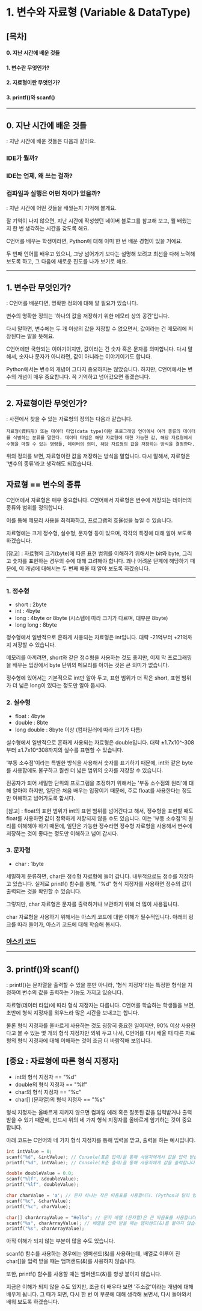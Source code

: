 # 1. 변수와 자료형 (Variable & DataType)

## [목차]
#### 0. 지난 시간에 배운 것들
#### 1. 변수란 무엇인가?
#### 2. 자료형이란 무엇인가?
#### 3. printf()와 scanf()

---

## 0. 지난 시간에 배운 것들

: 지난 시간에 배운 것들은 다음과 같아요.

### IDE가 뭘까?
### IDE는 언제, 왜 쓰는 걸까?
### 컴파일과 실행은 어떤 차이가 있을까?

: 지난 시간에 어떤 것들을 배웠는지 기억해 볼게요.

잘 기억이 나지 않으면, 지난 시간에 작성했던 네이버 블로그를 참고해 보고, 뭘 배웠는지 한 번 생각하는 시간을 갖도록 해요.

C언어를 배우는 학생이라면, Python에 대해 이미 한 번 배운 경험이 있을 거에요.

두 번째 언어를 배우고 있으니, 그냥 넘어가기 보다는 설명해 보려고 최선을 다해 노력해 보도록 하고, 그 다음에 새로운 진도를 나가 보기로 해요.

---

## 1. 변수란 무엇인가?
: C언어를 배운다면, 명확한 정의에 대해 알 필요가 있습니다.

변수의 명확한 정의는 '하나의 값을 저장하기 위한 메모리 상의 공간'입니다.

다시 말하면, 변수에는 두 개 이상의 값을 저장할 수 없으면서, 값이라는 건 메모리에 저장된다는 말을 뜻해요.

C언어에만 국한되는 이야기이지만, 값이라는 건 숫자 혹은 문자를 의미합니다. 다시 말해서, 숫자나 문자가 아니라면, 값이 아니라는 이야기이기도 합니다.

Python에서는 변수의 개념이 그다지 중요하지는 않았습니다. 하지만, C언어에서는 변수의 개념이 매우 중요합니다. 꼭 기억하고 넘어갔으면 좋겠습니다.

---

## 2. 자료형이란 무엇인가?

: 사전에서 찾을 수 있는 자료형의 정의는 다음과 같습니다.

```
자료형(資料形) 또는 데이터 타입(data type)이란 프로그래밍 언어에서 여러 종류의 데이터를 식별하는 분류를 말한다. 데이터 타입은 해당 자료형에 대한 가능한 값, 해당 자료형에서 수행을 마칠 수 있는 명령들, 데이터의 의미, 해당 자료형의 값을 저장하는 방식을 결정한다.
```

위의 정의를 보면, 자료형이란 값을 저장하는 방식을 말합니다. 다시 말해서, 자료형은 '변수의 종류'라고 생각해도 되겠습니다.

## 자료형 == 변수의 종류

C언어에서 자료형은 매우 중요합니다. C언어에서 자료형은 변수에 저장되는 데이터의 종류와 범위를 정의합니다.

이를 통해 메모리 사용을 최적화하고, 프로그램의 효율성을 높일 수 있습니다.

자료형에는 크게 정수형, 실수형, 문자형 등이 있으며, 각각의 특징에 대해 알아 보도록 하겠습니다.

[참고] : 자료형의 크기(byte)에 따른 표현 범위를 이해하기 위해서는 bit와 byte, 그리고 숫자를 표현하는 경우의 수에 대해 고려해야 합니다. 꽤나 어려운 단계에 해당하기 때문에, 이 개념에 대해서는 두 번째 배울 때 알아 보도록 하겠습니다.

---

### 1. 정수형
- short : 2byte
- int : 4byte
- long : 4byte or 8byte (시스템에 따라 크기가 다르며, 대부분 8byte)
- long long : 8byte

정수형에서 일반적으로 흔하게 사용되는 자료형은 int입니다. 대략 -21억부터 +21억까지 저장할 수 있습니다.

메모리를 아끼려면, short와 같은 정수형을 사용하는 것도 좋지만, 이제 막 프로그래밍을 배우는 입장에서 byte 단위의 메모리를 아끼는 것은 큰 의미가 없습니다.

정수형에 있어서는 기본적으로 int만 알아 두고, 표현 범위가 더 작은 short, 표현 범위가 더 넓은 long이 있다는 정도만 알아 둡시다.

### 2. 실수형
- float : 4byte
- double : 8bte
- long double : 8byte 이상 (컴파일러에 따라 크기가 다름)

실수형에서 일반적으로 흔하게 사용되는 자료형은 double입니다. 대략 ±1.7x10^-308부터 ±1.7x10^308까지의 실수를 표현할 수 있습니다.

'부동 소수점'이라는 특별한 방식을 사용해서 숫자를 표기하기 때문에, int와 같은 byte를 사용함에도 불구하고 훨씬 더 넓은 범위의 숫자를 저장할 수 있습니다.

전공자가 되어 세밀한 단위의 프로그램을 조정하기 위해서는 '부동 소수점의 원리'에 대해 알아야 하지만, 일단은 처음 배우는 입장이기 때문에, 주로 float를 사용한다는 정도만 이해하고 넘어가도록 합시다.

[참고] : float의 표현 범위가 int의 표현 범위를 넘어간다고 해서, 정수형을 표현할 때도 float를 사용하면 값이 정확하게 저장되지 않을 수도 있습니다. 이는 '부동 소수점'의 원리를 이해해야 하기 때문에, 일단은 가능한 정수라면 정수형 자료형을 사용해서 변수에 저장하는 것이 좋다는 정도만 이해하고 넘어 갑시다.

### 3. 문자형
- char : 1byte

세밀하게 분류하면, char은 정수형 자료형에 들어 갑니다. 내부적으로도 정수를 저장하고 있습니다. 실제로 printf() 함수를 통해, "%d" 형식 지정자를 사용하면 정수의 값이 출력되는 것을 확인할 수 있습니다.

그렇지만, char 자료형은 문자를 출력하거나 보관하기 위해 더 많이 사용됩니다.

char 자료형을 사용하기 위해서는 아스키 코드에 대한 이해가 필수적입니다. 아래의 링크를 따라 들어가, 아스키 코드에 대해 학습해 봅시다.

### [아스키 코드](https://domybestinlife.tistory.com/78)

---


## 3. printf()와 scanf()
: printf()는 문자열을 출력할 수 있을 뿐만 아니라, '형식 지정자'라는 특정한 형식을 지정하여 변수의 값을 출력하는 기능도 가지고 있습니다.

자료형(데이터 타입)에 따라 형식 지정자는 다릅니다. C언어를 학습하는 학생들을 보면, 초반에 형식 지정자를 외우느라 많은 시간을 보내고는 합니다.

물론 형식 지정자를 올바르게 사용하는 것도 굉장히 중요한 일이지만, 90% 이상 사용한다고 볼 수 있는 몇 개의 형식 지정자만 외워 두고 나서, C언어를 다시 배울 때 다른 자료형의 형식 지정자에 대해 이해하는 것이 조금 더 바람직해 보입니다.

## [중요 : 자료형에 따른 형식 지정자]
- int의 형식 지정자 == "%d"
- double의 형식 지정자 == "%lf"
- char의 형식 지정자 == "%c"
- char[] (문자열)의 형식 지정자 == "%s"

형식 지정자는 올바르게 지키지 않으면 컴파일 에러 혹은 잘못된 값을 입력받거나 출력받을 수 있기 때문에, 반드시 위의 네 가지 형식 지정자를 올바르게 암기하는 것이 중요합니다.

아래 코드는 C언어의 네 가지 형식 지정자를 통해 입력을 받고, 출력을 하는 예시입니다.

```c
int intValue = 0;
scanf("%d", &intValue); // Console(표준 입력)을 통해 사용자에게서 값을 입력 받습니다.
printf("%d", intValue); // Console(표준 출력)을 통해 사용자에게 값을 출력합니다.

double doubleValue = 0.0;
scanf("%lf", &doubleValue);
printf("%lf", doubleValue);

char charValue = 'a'; // 문자 하나는 작은 따옴표를 사용합니다. (Python과 달리 엄격함)
scanf("%c", &charValue);
printf("%c", charValue);

char[] charArrayValue = "Hello"; // 문자 배열 (문자열)은 큰 따옴표를 사용합니다.
scanf("%s", charArrayValue); // 배열을 입력 받을 때는 앰퍼샌드(&)를 붙이지 않습니다.
printf("%s", charArrayValue);
```

아직 이해가 되지 않는 부분이 많을 수도 있습니다.

scanf() 함수를 사용하는 경우에는 앰퍼샌드(&)를 사용하는데, 배열로 이루어 진 char[]을 입력 받을 때는 앰퍼샌드(&)를 사용하지 않습니다.

또한, printf() 함수를 사용할 때는 앰퍼샌드(&)를 항상 붙이지 않습니다.

지금은 이해가 되지 않을 수도 있지만, 조금 더 배우다 보면 '주소값'이라는 개념에 대해 배우게 됩니다. 그 때가 되면, 다시 한 번 이 부분에 대해 생각해 보면서, 다시 돌아와서 배워 보도록 하겠습니다.
